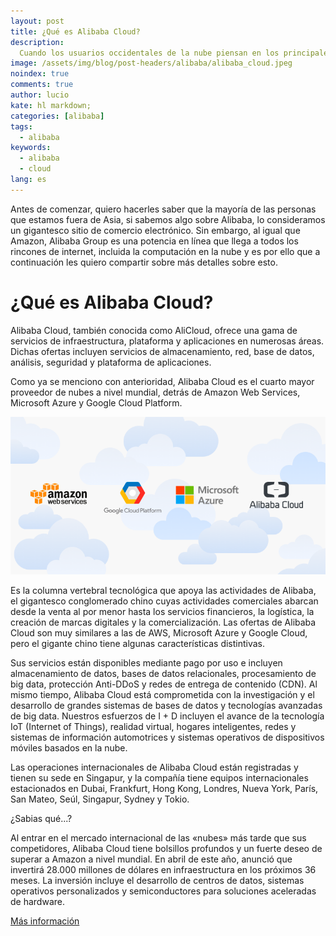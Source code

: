 ```yaml
---
layout: post
title: ¿Qué es Alibaba Cloud?
description:
  Cuando los usuarios occidentales de la nube piensan en los principales proveedores de la nube, generalmente estos contemplan a los tres principales = AWS, Microsoft Azure y Google Cloud Platform, pero, ¿qué pasa con el cuarto proveedor de nube más grande del mundo?....
image: /assets/img/blog/post-headers/alibaba/alibaba_cloud.jpeg
noindex: true
comments: true
author: lucio
kate: hl markdown;
categories: [alibaba]
tags:
  - alibaba
keywords:
  - alibaba
  - cloud
lang: es
---
```


Antes de comenzar, quiero hacerles saber que la mayoría de las personas que estamos fuera de Asia, si sabemos algo sobre Alibaba, lo consideramos un gigantesco sitio de comercio electrónico. Sin embargo, al igual que Amazon, Alibaba Group es una potencia en línea que llega a todos los rincones de internet, incluida la computación en la nube y es por ello que a continuación les quiero compartir sobre más detalles sobre esto.

# ¿Qué es Alibaba Cloud?

Alibaba Cloud, también conocida como AliCloud, ofrece una gama de servicios de infraestructura, plataforma y aplicaciones en numerosas áreas. Dichas ofertas incluyen servicios de almacenamiento, red, base de datos, análisis, seguridad y plataforma de aplicaciones. 

Como ya se menciono con anterioridad, Alibaba Cloud es el cuarto mayor proveedor de nubes a nivel mundial, detrás de Amazon Web Services, Microsoft Azure y Google Cloud Platform. 

![image](/assets/img/blog/tutorials/alibaba/que_es_alibaba/nubes.png)

Es la columna vertebral tecnológica que apoya las actividades de Alibaba, el gigantesco conglomerado chino cuyas actividades comerciales abarcan desde la venta al por menor hasta los servicios financieros, la logística, la creación de marcas digitales y la comercialización. Las ofertas de Alibaba Cloud son muy similares a las de AWS, Microsoft Azure y Google Cloud, pero el gigante chino tiene algunas características distintivas.

Sus servicios están disponibles mediante pago por uso e incluyen almacenamiento de datos, bases de datos relacionales, procesamiento de big data, protección Anti-DDoS y redes de entrega de contenido (CDN). Al mismo tiempo, Alibaba Cloud está comprometida con la investigación y el desarrollo de grandes sistemas de bases de datos y tecnologías avanzadas de big data. Nuestros esfuerzos de I + D incluyen el avance de la tecnología IoT (Internet of Things), realidad virtual, hogares inteligentes, redes y sistemas de información automotrices y sistemas operativos de dispositivos móviles basados ​​en la nube.

Las operaciones internacionales de Alibaba Cloud están registradas y tienen su sede en Singapur, y la compañía tiene equipos internacionales estacionados en Dubai, Frankfurt, Hong Kong, Londres, Nueva York, París, San Mateo, Seúl, Singapur, Sydney y Tokio.

 ¿Sabias qué...?

Al entrar en el mercado internacional de las «nubes» más tarde que sus competidores, Alibaba Cloud tiene bolsillos profundos y un fuerte deseo de superar a Amazon a nivel mundial. En abril de este año, anunció que invertirá 28.000 millones de dólares en infraestructura en los próximos 36 meses. La inversión incluye el desarrollo de centros de datos, sistemas operativos personalizados y semiconductores para soluciones aceleradas de hardware.

[Más información](https://us.alibabacloud.com/)
 
